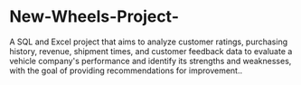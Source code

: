 # New-Wheels-Project-
A SQL and Excel project that aims to analyze customer ratings, purchasing history, revenue, shipment times, and customer feedback data to evaluate a vehicle company's performance and identify its strengths and weaknesses, with the goal of providing recommendations for improvement..
